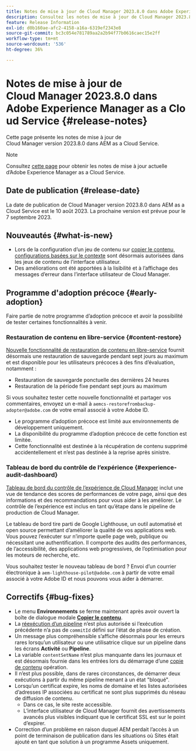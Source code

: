 ```yaml
---
title: Notes de mise à jour de Cloud Manager 2023.8.0 dans Adobe Experience Manager as a Cloud Service
description: Consultez les notes de mise à jour de Cloud Manager 2023.8.0 dans AEM as a Cloud Service.
feature: Release Information
exl-id: d0b160ae-afc2-4158-a16a-6319ef2343e8
source-git-commit: bc3c054e781789aa2a2b94f77b0616caec15e2ff
workflow-type: tm+mt
source-wordcount: '536'
ht-degree: 36%

---
```


# Notes de mise à jour de Cloud Manager 2023.8.0 dans Adobe Experience Manager as a Cloud Service {#release-notes}

Cette page présente les notes de mise à jour de Cloud Manager version 2023.8.0 dans AEM as a Cloud Service.

>[!NOTE]
>
>Consultez [cette page](/help/release-notes/release-notes-cloud/release-notes-current.md) pour obtenir les notes de mise à jour actuelle d’Adobe Experience Manager as a Cloud Service.

## Date de publication {#release-date}

La date de publication de Cloud Manager version 2023.8.0 dans AEM as a Cloud Service est le 10 août 2023. La prochaine version est prévue pour le 7 septembre 2023.

## Nouveautés {#what-is-new}

* Lors de la configuration d’un jeu de contenu sur [copier le contenu,](/help/implementing/developing/tools/content-copy.md) [configurations basées sur le contexte](/help/implementing/developing/introduction/configurations.md) sont désormais autorisées dans les jeux de contenu de l’interface utilisateur.
* Des améliorations ont été apportées à la lisibilité et à l’affichage des messages d’erreur dans l’interface utilisateur de Cloud Manager.

## Programme d&#39;adoption précoce {#early-adoption}

Faire partie de notre programme d’adoption précoce et avoir la possibilité de tester certaines fonctionnalités à venir.

### Restauration de contenu en libre-service {#content-restore}

[Nouvelle fonctionnalité de restauration de contenu en libre-service](/help/operations/restore.md) fournit désormais une restauration de sauvegarde pendant sept jours au maximum et est disponible pour les utilisateurs précoces à des fins d’évaluation, notamment :

* Restauration de sauvegarde ponctuelle des dernières 24 heures
* Restauration de la période fixe pendant sept jours au maximum

Si vous souhaitez tester cette nouvelle fonctionnalité et partager vos commentaires, envoyez un e-mail à `aemcs-restorefrombackup-adopter@adobe.com` de votre email associé à votre Adobe ID.

* Le programme d’adoption précoce est limité aux environnements de développement uniquement.
* La disponibilité du programme d’adoption précoce de cette fonction est limitée.
* Cette fonctionnalité est destinée à la récupération de contenu supprimé accidentellement et n’est pas destinée à la reprise après sinistre.

### Tableau de bord du contrôle de l’expérience {#experience-audit-dashboard}

[Tableau de bord du contrôle de l’expérience de Cloud Manager](/help/implementing/cloud-manager/experience-audit-dashboard.md) inclut une vue de tendance des scores de performances de votre page, ainsi que des informations et des recommandations pour vous aider à les améliorer. Le contrôle de l’expérience est inclus en tant qu’étape dans le pipeline de production de Cloud Manager.

Le tableau de bord tire parti de Google Lighthouse, un outil automatisé et open source permettant d’améliorer la qualité de vos applications web. Vous pouvez l’exécuter sur n’importe quelle page web, publique ou nécessitant une authentification. Il comporte des audits des performances, de l’accessibilité, des applications web progressives, de l’optimisation pour les moteurs de recherche, etc.

Vous souhaitez tester le nouveau tableau de bord ? Envoi d’un courrier électronique à `aem-lighthouse-pilot@adobe.com` à partir de votre email associé à votre Adobe ID et nous pouvons vous aider à démarrer.

## Correctifs {#bug-fixes}

* Le menu **Environnements** se ferme maintenant après avoir ouvert la boîte de dialogue modale **[Copier le contenu](/help/implementing/developing/tools/content-copy.md)**.
* La [réexécution d’un pipeline](/help/implementing/cloud-manager/deploy-code.md#reexecute-deployment) n’est plus autorisée si l’exécution précédente n’a pas de `commitId` défini sur l’état de phase de création.
* Un message plus compréhensible s’affiche désormais pour les erreurs rares lorsqu’un utilisateur ou une utilisatrice clique sur un pipeline dans les écrans **Activité** ou **Pipeline**.
* La variable `contentSetName` n’est plus manquante dans les journaux et est désormais fournie dans les entrées lors du démarrage d’une [copie de contenu](/help/implementing/developing/tools/content-copy.md) opération.
* Il n’est plus possible, dans de rares circonstances, de démarrer deux exécutions à partir du même pipeline menant à un état &quot;bloqué&quot;.
* Lorsqu’un certificat expire, les noms de domaine et les listes autorisées d’adresses IP associées au certificat ne sont plus supprimés du réseau de diffusion de contenu.
   * Dans ce cas, le site reste accessible.
   * [](/help/implementing/cloud-manager/managing-ssl-certifications/introduction.md)L’interface utilisateur de Cloud Manager fournit des avertissements avancés plus visibles indiquant que le certificat SSL est sur le point d’expirer.
* Correction d’un problème en raison duquel AEM perdait l’accès à un point de terminaison de publication dans les situations où Sites était ajouté en tant que solution à un programme Assets uniquement.

